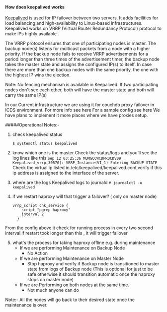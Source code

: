 
#### How does keepalived works

[Keepalived](https://www.keepalived.org/doc/index.html) is used for IP failover between two servers. It adds facilities for load balancing and high-availability to Linux-based infrastructures. Keepalived works on VRRP (Virtual Router Redundancy Protocol) protocol to make IPs highly available .

The VRRP protocol ensures that one of participating nodes is master. The backup node(s) listens for multicast packets from a node with a higher priority. If the backup node fails to receive VRRP advertisements for a period longer than three times of the advertisement timer, the backup node takes the master state and assigns the configured IP(s) to itself. In case there are more than one backup nodes with the same priority, the one with the highest IP wins the election.


Note: No fencing mechanism is available in Keepalived. If two participating nodes don't see each other,
both will have the master state and both will carry the same IP(s)




In our Current infrastructure we are using it for couchdb proxy failover in ICDS environment.
For more info see here
For a sample config see here
We have plans to implement it more places where we have proxies setup.


#####Operational Notes:-

1. check keepalived status

    ```
    $ systemctl status keepalived
    ```

2. know which one is the master
      Check the status/logs and you’ll see the log lines like this
     ```Sep 12 03:25:36 MUMGCCWCDPRDCDV09 Keepalived_vrrp[30570]: VRRP_Instance(VI_1) Entering BACKUP STATE```
     Check the virtual ip listed in /etc/keepalived/keepalived.conf,verify if this ip address is assigned to the interface of the server.

3. where are the logs
    Keepalived logs to journald 
    ```# journalctl -u keepalived```

4. if we restart haproxy will that trigger a failover? ( only on master node)
    ```
    vrrp_script chk_service {           
        script "pgrep haproxy"  
        interval 2    
      }```

From the config above it check for running process in every two second interval.if restart took longer than this , it will trigger failover

5.  what's the process for taking haproxy offline e.g. during maintenance
    * If we are performing Maintenance on Backup Node
        * No Action
    * If we are performing Maintenance on Master Node
        * Stop haproxy and verify if Backup node is transitioned to master state from logs of Backup node (This is optional for just to be safe otherwise it should transition automatic once the haproxy stops on master node)
    * If we are Performing on both nodes at the same time.
        * Not much anyone can do 

Note:- All the nodes will go back to their desired state once the maintenance is over.
